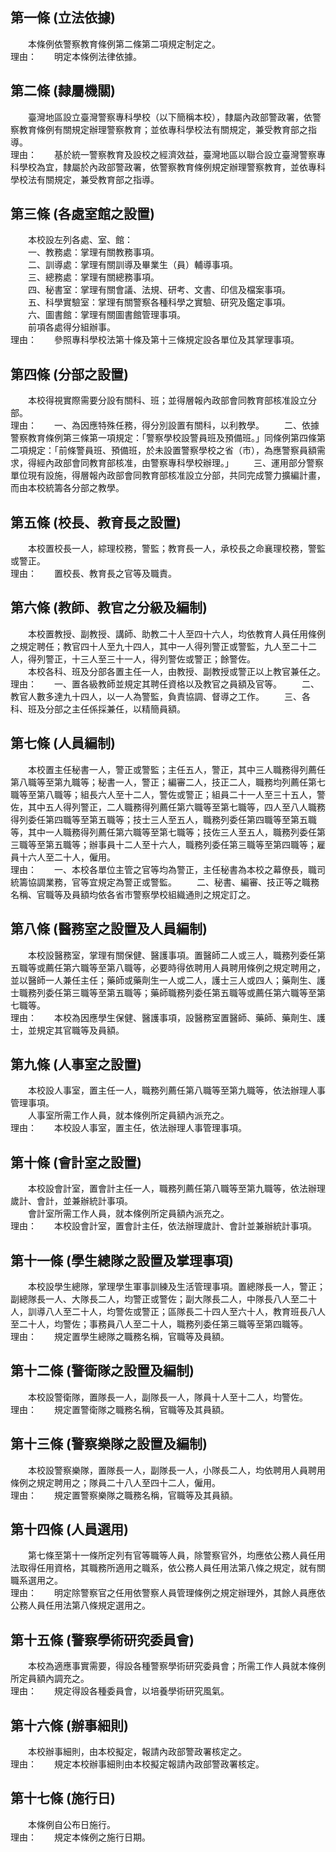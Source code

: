 第一條 (立法依據)
-----------------
　　本條例依警察教育條例第二條第二項規定制定之。  
理由：　　明定本條例法律依據。

第二條 (隸屬機關)
-----------------
　　臺灣地區設立臺灣警察專科學校（以下簡稱本校），隸屬內政部警政署，依警察教育條例有關規定辦理警察教育；並依專科學校法有關規定，兼受教育部之指導。  
理由：　　基於統一警察教育及設校之經濟效益，臺灣地區以聯合設立臺灣警察專科學校為宜，隸屬於內政部警政署，依警察教育條例規定辦理警察教育，並依專科學校法有關規定，兼受教育部之指導。

第三條 (各處室館之設置)
-----------------------
　　本校設左列各處、室、館：  
　　一、教務處：掌理有關教務事項。  
　　二、訓導處：掌理有關訓導及畢業生（員）輔導事項。  
　　三、總務處：掌理有關總務事項。  
　　四、秘書室：掌理有關會議、法規、研考、文書、印信及檔案事項。  
　　五、科學實驗室：掌理有關警察各種科學之實驗、研究及鑑定事項。  
　　六、圖書館：掌理有關圖書館管理事項。  
　　前項各處得分組辦事。  
理由：　　參照專科學校法第十條及第十三條規定設各單位及其掌理事項。

第四條 (分部之設置)
-------------------
　　本校得視實際需要分設有關科、班；並得層報內政部會同教育部核准設立分部。  
理由：　　一、為因應特殊任務，得分別設置有關科，以利教學。
　　二、依據警察教育條例第三條第一項規定：「警察學校設警員班及預備班。」同條例第四條第二項規定：「前條警員班、預備班，於未設置警察學校之省（市），為應警察員額需求，得經內政部會同教育部核准，由警察專科學校辦理。」
　　三、運用部分警察單位現有設施，得層報內政部會同教育部核准設立分部，共同完成警力擴編計畫，而由本校統籌各分部之教學。

第五條 (校長、教育長之設置)
---------------------------
　　本校置校長一人，綜理校務，警監；教育長一人，承校長之命襄理校務，警監或警正。  
理由：　　置校長、教育長之官等及職責。

第六條 (教師、教官之分級及編制)
-------------------------------
　　本校置教授、副教授、講師、助教二十人至四十六人，均依教育人員任用條例之規定聘任；教官四十人至九十四人，其中一人得列警正或警監，九人至二十二人，得列警正，十三人至三十一人，得列警佐或警正；餘警佐。  
　　本校各科、班及分部各置主任一人，由教授、副教授或警正以上教官兼任之。  
理由：　　一、置各級教師並規定其聘任資格以及教官之員額及官等。
　　二、教官人數多達九十四人，以一人為警監，負責協調、督導之工作。
　　三、各科、班及分部之主任係採兼任，以精簡員額。

第七條 (人員編制)
-----------------
　　本校置主任秘書一人，警正或警監；主任五人，警正，其中三人職務得列薦任第八職等至第九職等；秘書一人，警正；編審二人，技正二人，職務均列薦任第七職等至第八職等；組長六人至十二人，警佐或警正；組員二十一人至三十五人，警佐，其中五人得列警正，二人職務得列薦任第六職等至第七職等，四人至八人職務得列委任第四職等至第五職等；技士三人至五人，職務列委任第四職等至第五職等，其中一人職務得列薦任第六職等至第七職等；技佐三人至五人，職務列委任第三職等至第五職等；辦事員十二人至十六人，職務列委任第三職等至第四職等；雇員十六人至二十人，僱用。  
理由：　　一、本校各單位主管之官等均為警正，主任秘書為本校之幕僚長，職司統籌協調業務，官等宜規定為警正或警監。
　　二、秘書、編審、技正等之職務名稱、官職等及員額均依各省市警察學校組織通則之規定訂之。

第八條 (醫務室之設置及人員編制)
-------------------------------
　　本校設醫務室，掌理有關保健、醫護事項。置醫師二人或三人，職務列委任第五職等或薦任第六職等至第八職等，必要時得依聘用人員聘用條例之規定聘用之，並以醫師一人兼任主任；藥師或藥劑生一人或二人，護士三人或四人；藥劑生、護士職務列委任第三職等至第五職等；藥師職務列委任第五職等或薦任第六職等至第七職等。  
理由：　　本校為因應學生保健、醫護事項，設醫務室置醫師、藥師、藥劑生、護士，並規定其官職等及員額。

第九條 (人事室之設置)
---------------------
　　本校設人事室，置主任一人，職務列薦任第八職等至第九職等，依法辦理人事管理事項。  
　　人事室所需工作人員，就本條例所定員額內派充之。  
理由：　　本校設人事室，置主任，依法辦理人事管理事項。

第十條 (會計室之設置)
---------------------
　　本校設會計室，置會計主任一人，職務列薦任第八職等至第九職等，依法辦理歲計、會計，並兼辦統計事項。  
　　會計室所需工作人員，就本條例所定員額內派充之。  
理由：　　本校設會計室，置會計主任，依法辦理歲計、會計並兼辦統計事項。

第十一條 (學生總隊之設置及掌理事項)
-----------------------------------
　　本校設學生總隊，掌理學生軍事訓練及生活管理事項。置總隊長一人，警正；副總隊長一人、大隊長二人，均警正或警佐；副大隊長二人，中隊長八人至二十人，訓導八人至二十人，均警佐或警正；區隊長二十四人至六十人，教育班長八人至二十人，均警佐；事務員八人至二十人，職務列委任第三職等至第四職等。  
理由：　　規定置學生總隊之職務名稱，官職等及員額。

第十二條 (警衛隊之設置及編制)
-----------------------------
　　本校設警衛隊，置隊長一人，副隊長一人，隊員十人至十二人，均警佐。  
理由：　　規定置警衛隊之職務名稱，官職等及其員額。

第十三條 (警察樂隊之設置及編制)
-------------------------------
　　本校設警察樂隊，置隊長一人，副隊長一人，小隊長二人，均依聘用人員聘用條例之規定聘用之；隊員二十八人至四十二人，僱用。  
理由：　　規定置警察樂隊之職務名稱，官職等及其員額。

第十四條 (人員選用)
-------------------
　　第七條至第十一條所定列有官等職等人員，除警察官外，均應依公務人員任用法取得任用資格，其職務所適用之職系，依公務人員任用法第八條之規定，就有關職系選用之。  
理由：　　明定除警察官之任用依警察人員管理條例之規定辦理外，其餘人員應依公務人員任用法第八條規定選用之。

第十五條 (警察學術研究委員會)
-----------------------------
　　本校為適應事實需要，得設各種警察學術研究委員會；所需工作人員就本條例所定員額內調充之。  
理由：　　規定得設各種委員會，以培養學術研究風氣。

第十六條 (辦事細則)
-------------------
　　本校辦事細則，由本校擬定，報請內政部警政署核定之。  
理由：　　規定本校辦事細則由本校擬定報請內政部警政署核定。

第十七條 (施行日)
-----------------
　　本條例自公布日施行。  
理由：　　規定本條例之施行日期。